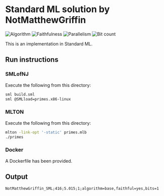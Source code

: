 # Standard ML solution by NotMatthewGriffin

![Algorithm](https://img.shields.io/badge/Algorithm-base-green)
![Faithfulness](https://img.shields.io/badge/Faithful-yes-green)
![Parallelism](https://img.shields.io/badge/Parallel-no-green)
![Bit count](https://img.shields.io/badge/Bits-1-green)

This is an implementation in Standard ML.

## Run instructions

### SMLofNJ

Execute the following from this directory:

```bash
sml build.sml
sml @SMLload=primes.x86-linux
```

### MLTON

Execute the following from this directory:

```bash
mlton -link-opt '-static' primes.mlb
./primes
```

### Docker
A Dockerfile has been provided.

## Output
```
NotMatthewGriffin_SML;416;5.015;1;algorithm=base,faithful=yes,bits=1
```
